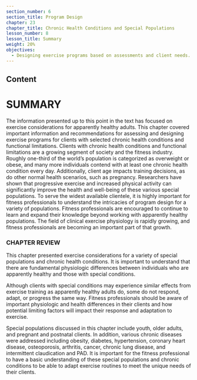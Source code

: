 ```yaml
---
section_number: 6
section_title: Program Design
chapter: 23
chapter_title: Chronic Health Conditions and Special Populations
lesson_number: 8
lesson_title: Summary
weight: 20%
objectives:
  - Designing exercise programs based on assessments and client needs.
---
```


## Content
# SUMMARY

The information presented up to this point in the text has focused on exercise considerations for apparently healthy adults. This chapter covered important information and recommendations for assessing and designing exercise programs for clients with selected chronic health conditions and functional limitations. Clients with chronic health conditions and functional limitations are a growing segment of society and the fitness industry. Roughly one-third of the world’s population is categorized as overweight or obese, and many more individuals contend with at least one chronic health condition every day. Additionally, client age impacts training decisions, as do other normal health scenarios, such as pregnancy. Researchers have shown that progressive exercise and increased physical activity can significantly improve the health and well-being of these various special populations. To serve the widest available clientele, it is highly important for fitness professionals to understand the intricacies of program design for a variety of populations. Fitness professionals are encouraged to continue to learn and expand their knowledge beyond working with apparently healthy populations. The field of clinical exercise physiology is rapidly growing, and fitness professionals are becoming an important part of that growth.

### CHAPTER REVIEW

This chapter presented exercise considerations for a variety of special populations and chronic health conditions. It is important to understand that there are fundamental physiologic differences between individuals who are apparently healthy and those with special conditions.

Although clients with special conditions may experience similar effects from exercise training as apparently healthy adults do, some do not respond, adapt, or progress the same way. Fitness professionals should be aware of important physiologic and health differences in their clients and how potential limiting factors will impact their response and adaptation to exercise.

Special populations discussed in this chapter include youth, older adults, and pregnant and postnatal clients. In addition, various chronic diseases were addressed including obesity, diabetes, hypertension, coronary heart disease, osteoporosis, arthritis, cancer, chronic lung disease, and intermittent claudication and PAD. It is important for the fitness professional to have a basic understanding of these special populations and chronic conditions to be able to adapt exercise routines to meet the unique needs of their clients.